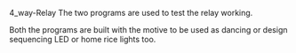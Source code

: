 4_way-Relay
The two programs are used to test the relay working.

Both the programs are built with the motive to be used as dancing or design sequencing LED or home rice lights too.
